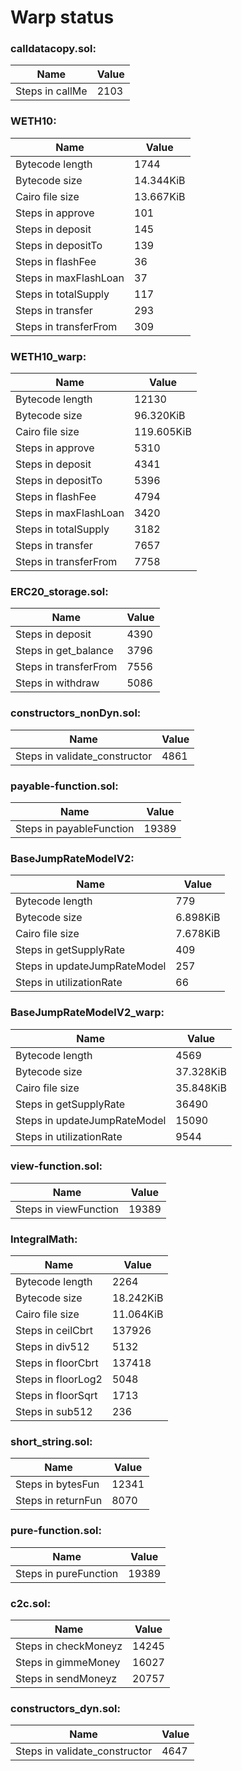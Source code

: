 # Warp status
### calldatacopy.sol:
| Name | Value |
| ----------- | ----------- |
| Steps in callMe | 2103 |
### WETH10:
| Name | Value |
| ----------- | ----------- |
| Bytecode length | 1744 |
| Bytecode size | 14.344KiB |
| Cairo file size | 13.667KiB |
| Steps in approve | 101 |
| Steps in deposit | 145 |
| Steps in depositTo | 139 |
| Steps in flashFee | 36 |
| Steps in maxFlashLoan | 37 |
| Steps in totalSupply | 117 |
| Steps in transfer | 293 |
| Steps in transferFrom | 309 |
### WETH10_warp:
| Name | Value |
| ----------- | ----------- |
| Bytecode length | 12130 |
| Bytecode size | 96.320KiB |
| Cairo file size | 119.605KiB |
| Steps in approve | 5310 |
| Steps in deposit | 4341 |
| Steps in depositTo | 5396 |
| Steps in flashFee | 4794 |
| Steps in maxFlashLoan | 3420 |
| Steps in totalSupply | 3182 |
| Steps in transfer | 7657 |
| Steps in transferFrom | 7758 |
### ERC20_storage.sol:
| Name | Value |
| ----------- | ----------- |
| Steps in deposit | 4390 |
| Steps in get_balance | 3796 |
| Steps in transferFrom | 7556 |
| Steps in withdraw | 5086 |
### constructors_nonDyn.sol:
| Name | Value |
| ----------- | ----------- |
| Steps in validate_constructor | 4861 |
### payable-function.sol:
| Name | Value |
| ----------- | ----------- |
| Steps in payableFunction | 19389 |
### BaseJumpRateModelV2:
| Name | Value |
| ----------- | ----------- |
| Bytecode length | 779 |
| Bytecode size | 6.898KiB |
| Cairo file size | 7.678KiB |
| Steps in getSupplyRate | 409 |
| Steps in updateJumpRateModel | 257 |
| Steps in utilizationRate | 66 |
### BaseJumpRateModelV2_warp:
| Name | Value |
| ----------- | ----------- |
| Bytecode length | 4569 |
| Bytecode size | 37.328KiB |
| Cairo file size | 35.848KiB |
| Steps in getSupplyRate | 36490 |
| Steps in updateJumpRateModel | 15090 |
| Steps in utilizationRate | 9544 |
### view-function.sol:
| Name | Value |
| ----------- | ----------- |
| Steps in viewFunction | 19389 |
### IntegralMath:
| Name | Value |
| ----------- | ----------- |
| Bytecode length | 2264 |
| Bytecode size | 18.242KiB |
| Cairo file size | 11.064KiB |
| Steps in ceilCbrt | 137926 |
| Steps in div512 | 5132 |
| Steps in floorCbrt | 137418 |
| Steps in floorLog2 | 5048 |
| Steps in floorSqrt | 1713 |
| Steps in sub512 | 236 |
### short_string.sol:
| Name | Value |
| ----------- | ----------- |
| Steps in bytesFun | 12341 |
| Steps in returnFun | 8070 |
### pure-function.sol:
| Name | Value |
| ----------- | ----------- |
| Steps in pureFunction | 19389 |
### c2c.sol:
| Name | Value |
| ----------- | ----------- |
| Steps in checkMoneyz | 14245 |
| Steps in gimmeMoney | 16027 |
| Steps in sendMoneyz | 20757 |
### constructors_dyn.sol:
| Name | Value |
| ----------- | ----------- |
| Steps in validate_constructor | 4647 |
